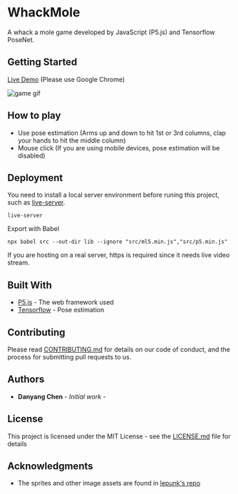 # WhackMole

A whack a mole game developed by JavaScript (P5.js) and Tensorflow PoseNet.

## Getting Started

[Live Demo](https://stevechanvii.github.io/WhackMole/) (Please use Google Chrome)

![game gif](./assets/game.gif)

## How to play

-   Use pose estimation (Arms up and down to hit 1st or 3rd columns, clap your hands to hit the middle column)
-   Mouse click (If you are using mobile devices, pose estimation will be disabled)

## Deployment

You need to install a local server environment before runing this project, such as [live-server](https://github.com/tapio/live-server#readme).

```
live-server
```

Export with Babel

```
npx babel src --out-dir lib --ignore "src/ml5.min.js","src/p5.min.js"
```

If you are hosting on a real server, https is required since it needs live video stream.

## Built With

-   [P5.js](https://p5js.org) - The web framework used
-   [Tensorflow](https://www.tensorflow.org) - Pose estimation

## Contributing

Please read [CONTRIBUTING.md](https://gist.github.com/PurpleBooth/b24679402957c63ec426) for details on our code of conduct, and the process for submitting pull requests to us.

## Authors

-   **Danyang Chen** - _Initial work_ -

## License

This project is licensed under the MIT License - see the [LICENSE.md](LICENSE.md) file for details

## Acknowledgments

-   The sprites and other image assets are found in [lepunk's repo](https://github.com/lepunk/react-native-videos/tree/whack-a-mole/WhackAMole/assets/img)
